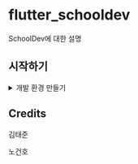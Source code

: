 # flutter_schooldev

SchoolDev에 대한 설명

## 시작하기
<details><summary>개발 환경 만들기</summary>
<p>
	* Android Studio 설치
	* Flutter플러그인 설치
	* Firebase 설정하기
</p>
</details>

## Credits

김태준

노건호 